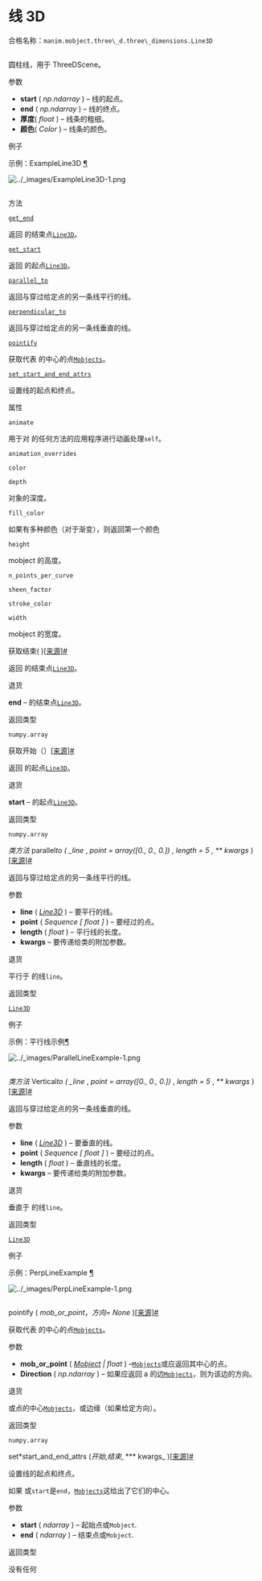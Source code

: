 # 线 3D 

合格名称：`manim.mobject.three\_d.three\_dimensions.Line3D`


```py

```

圆柱线，用于 ThreeDScene。

参数

- **start** ( _np.ndarray_ ) – 线的起点。
- **end** ( _np.ndarray_ ) – 线的终点。
- **厚度**( _float_ ) – 线条的粗细。
- **颜色**( _Color_ ) – 线条的颜色。

例子

示例：ExampleLine3D [¶](#exampleline3d)

![../_images/ExampleLine3D-1.png](../_images/ExampleLine3D-1.png)

```py

```


方法

[`get_end`](#manim.mobject.three_d.three_dimensions.Line3D.get_end "manim.mobject. Three_d. Three_dimensions.Line3D.get_end")

返回 的结束点[`Line3D`](#manim.mobject.three_d.three_dimensions.Line3D "manim.mobject. Three_d. Three_dimensions.Line3D")。

[`get_start`](#manim.mobject.three_d.three_dimensions.Line3D.get_start "manim.mobject. Three_d. Three_dimensions.Line3D.get_start")

返回 的起点[`Line3D`](#manim.mobject.three_d.three_dimensions.Line3D "manim.mobject. Three_d. Three_dimensions.Line3D")。

[`parallel_to`](#manim.mobject.three_d.three_dimensions.Line3D.parallel_to "manim.mobject. Three_d. Three_dimensions.Line3D.parallel_to")

返回与穿过给定点的另一条线平行的线。

[`perpendicular_to`](#manim.mobject.three_d.three_dimensions.Line3D.perpendicular_to "manim.mobject. Three_d. Three_dimensions.Line3D.perpendular_to")

返回与穿过给定点的另一条线垂直的线。

[`pointify`](#manim.mobject.three_d.three_dimensions.Line3D.pointify "manim.mobject. Three_d. Three_dimensions.Line3D.pointify")

获取代表 的中心的点[`Mobjects`](manim.mobject.mobject.Mobject.html#manim.mobject.mobject.Mobject "manim.mobject.mobject.Mobject")。

[`set_start_and_end_attrs`](#manim.mobject.three_d.three_dimensions.Line3D.set_start_and_end_attrs "manim.mobject. Three_d. Three_dimensions.Line3D.set_start_and_end_attrs")

设置线的起点和终点。

属性

`animate`

用于对 的任何方法的应用程序进行动画处理`self`。

`animation_overrides`

`color`

`depth`

对象的深度。

`fill_color`

如果有多种颜色（对于渐变），则返回第一个颜色

`height`

mobject 的高度。

`n_points_per_curve`

`sheen_factor`

`stroke_color`

`width`

mobject 的宽度。

获取结束( )[\[来源\]](../_modules/manim/mobject/three_d/three_dimensions.html#Line3D.get_end)[#](#manim.mobject.three_d.three_dimensions.Line3D.get_end "此定义的固定链接")

返回 的结束点[`Line3D`](#manim.mobject.three_d.three_dimensions.Line3D "manim.mobject. Three_d. Three_dimensions.Line3D")。

退货

**end** – 的结束点[`Line3D`](#manim.mobject.three_d.three_dimensions.Line3D "manim.mobject. Three_d. Three_dimensions.Line3D")。

返回类型

`numpy.array`

获取开始（）[\[来源\]](../_modules/manim/mobject/three_d/three_dimensions.html#Line3D.get_start)[#](#manim.mobject.three_d.three_dimensions.Line3D.get_start "此定义的固定链接")

返回 的起点[`Line3D`](#manim.mobject.three_d.three_dimensions.Line3D "manim.mobject. Three_d. Three_dimensions.Line3D")。

退货

**start** – 的起点[`Line3D`](#manim.mobject.three_d.three_dimensions.Line3D "manim.mobject. Three_d. Three_dimensions.Line3D")。

返回类型

`numpy.array`

_类方法_ parallel*to ( \_line* , _point = array(\[0., 0., 0.\])_ , _length = 5_ , _\*\* kwargs_ )[\[来源\]](../_modules/manim/mobject/three_d/three_dimensions.html#Line3D.parallel_to)[#](#manim.mobject.three_d.three_dimensions.Line3D.parallel_to "此定义的固定链接")

返回与穿过给定点的另一条线平行的线。

参数

- **line** ( [_Line3D_](#manim.mobject.three_d.three_dimensions.Line3D "manim.mobject. Three_d. Three_dimensions.Line3D") ) – 要平行的线。
- **point** ( _Sequence_ _\[_ _float_ _\]_ ) – 要经过的点。
- **length** ( _float_ ) – 平行线的长度。
- **kwargs** – 要传递给类的附加参数。

退货

平行于 的线`line`。

返回类型

[`Line3D`](#manim.mobject.three_d.three_dimensions.Line3D "manim.mobject. Three_d. Three_dimensions.Line3D")

例子

示例：平行线示例[¶](#parallellineexample)

![../_images/ParallelLineExample-1.png](../_images/ParallelLineExample-1.png)


```py

```


_类方法_ Vertical*to ( \_line* , _point = array(\[0., 0., 0.\])_ , _length = 5_ , _\*\* kwargs_ )[\[来源\]](../_modules/manim/mobject/three_d/three_dimensions.html#Line3D.perpendicular_to)[#](#manim.mobject.three_d.three_dimensions.Line3D.perpendicular_to "此定义的固定链接")

返回与穿过给定点的另一条线垂直的线。

参数

- **line** ( [_Line3D_](#manim.mobject.three_d.three_dimensions.Line3D "manim.mobject. Three_d. Three_dimensions.Line3D") ) – 要垂直的线。
- **point** ( _Sequence_ _\[_ _float_ _\]_ ) – 要经过的点。
- **length** ( _float_ ) – 垂直线的长度。
- **kwargs** – 要传递给类的附加参数。

退货

垂直于 的线`line`。

返回类型

[`Line3D`](#manim.mobject.three_d.three_dimensions.Line3D "manim.mobject. Three_d. Three_dimensions.Line3D")

例子

示例：PerpLineExample [¶](#perplineexample)

![../_images/PerpLineExample-1.png](../_images/PerpLineExample-1.png)

```py

```

pointify ( _mob_or_point_，_方向= None_ )[\[来源\]](../_modules/manim/mobject/three_d/three_dimensions.html#Line3D.pointify)[#](#manim.mobject.three_d.three_dimensions.Line3D.pointify "此定义的固定链接")

获取代表 的中心的点[`Mobjects`](manim.mobject.mobject.Mobject.html#manim.mobject.mobject.Mobject "manim.mobject.mobject.Mobject")。

参数

- **mob_or_point** ( [_Mobject_](manim.mobject.mobject.Mobject.html#manim.mobject.mobject.Mobject "manim.mobject.mobject.Mobject") _|_ _float_ ) –[`Mobjects`](manim.mobject.mobject.Mobject.html#manim.mobject.mobject.Mobject "manim.mobject.mobject.Mobject")或应返回其中心的点。
- **Direction** ( _np.ndarray_ ) – 如果应返回 a 的边[`Mobjects`](manim.mobject.mobject.Mobject.html#manim.mobject.mobject.Mobject "manim.mobject.mobject.Mobject")，则为该边的方向。

退货

或点的中心[`Mobjects`](manim.mobject.mobject.Mobject.html#manim.mobject.mobject.Mobject "manim.mobject.mobject.Mobject")，或边缘（如果给定方向）。

返回类型

`numpy.array`

set*start_and_end_attrs (*开始*,*结束*, *\*\* kwargs\_ )[\[来源\]](../_modules/manim/mobject/three_d/three_dimensions.html#Line3D.set_start_and_end_attrs)[#](#manim.mobject.three_d.three_dimensions.Line3D.set_start_and_end_attrs "此定义的固定链接")

设置线的起点和终点。

如果 或`start`是`end`，[`Mobjects`](manim.mobject.mobject.Mobject.html#manim.mobject.mobject.Mobject "manim.mobject.mobject.Mobject")这给出了它们的中心。

参数

- **start** ( _ndarray_ ) – 起始点或`Mobject`.
- **end** ( _ndarray_ ) – 结束点或`Mobject`.

返回类型

没有任何
